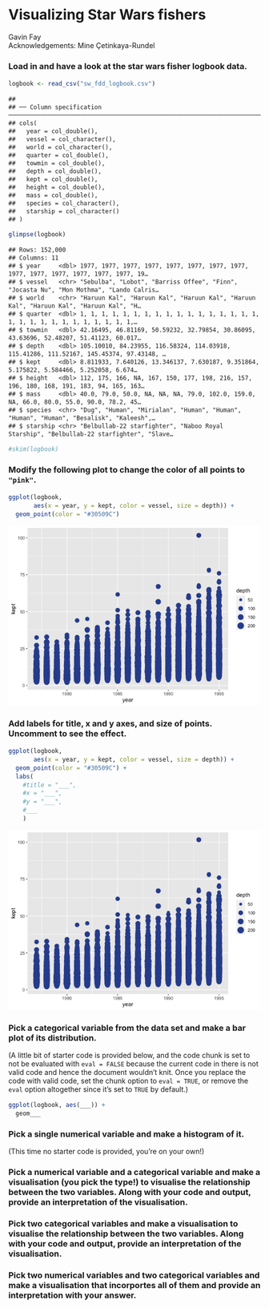Visualizing Star Wars fishers
================
Gavin Fay <br> Acknowledgements: Mine Çetinkaya-Rundel

### Load in and have a look at the star wars fisher logbook data.

``` r
logbook <- read_csv("sw_fdd_logbook.csv")
```

    ## 
    ## ── Column specification ─────────────────────────────────────────────────────────────────────────────────
    ## cols(
    ##   year = col_double(),
    ##   vessel = col_character(),
    ##   world = col_character(),
    ##   quarter = col_double(),
    ##   towmin = col_double(),
    ##   depth = col_double(),
    ##   kept = col_double(),
    ##   height = col_double(),
    ##   mass = col_double(),
    ##   species = col_character(),
    ##   starship = col_character()
    ## )

``` r
glimpse(logbook)
```

    ## Rows: 152,000
    ## Columns: 11
    ## $ year     <dbl> 1977, 1977, 1977, 1977, 1977, 1977, 1977, 1977, 1977, 1977, 1977, 1977, 1977, 1977, 19…
    ## $ vessel   <chr> "Sebulba", "Lobot", "Barriss Offee", "Finn", "Jocasta Nu", "Mon Mothma", "Lando Calris…
    ## $ world    <chr> "Haruun Kal", "Haruun Kal", "Haruun Kal", "Haruun Kal", "Haruun Kal", "Haruun Kal", "H…
    ## $ quarter  <dbl> 1, 1, 1, 1, 1, 1, 1, 1, 1, 1, 1, 1, 1, 1, 1, 1, 1, 1, 1, 1, 1, 1, 1, 1, 1, 1, 1, 1, 1,…
    ## $ towmin   <dbl> 42.16495, 46.81169, 50.59232, 32.79854, 30.86095, 43.63696, 52.48207, 51.41123, 60.017…
    ## $ depth    <dbl> 105.10010, 84.23955, 116.58324, 114.03918, 115.41286, 111.52167, 145.45374, 97.43148, …
    ## $ kept     <dbl> 8.811933, 7.640126, 13.346137, 7.630187, 9.351864, 5.175822, 5.584466, 5.252058, 6.674…
    ## $ height   <dbl> 112, 175, 166, NA, 167, 150, 177, 198, 216, 157, 196, 180, 168, 191, 183, 94, 165, 163…
    ## $ mass     <dbl> 40.0, 79.0, 50.0, NA, NA, NA, 79.0, 102.0, 159.0, NA, 66.0, 80.0, 55.0, 90.0, 78.2, 45…
    ## $ species  <chr> "Dug", "Human", "Mirialan", "Human", "Human", "Human", "Human", "Besalisk", "Kaleesh",…
    ## $ starship <chr> "Belbullab-22 starfighter", "Naboo Royal Starship", "Belbullab-22 starfighter", "Slave…

``` r
#skim(logbook)
```

### Modify the following plot to change the color of all points to `"pink"`.

``` r
ggplot(logbook, 
       aes(x = year, y = kept, color = vessel, size = depth)) +
  geom_point(color = "#30509C")
```

![](fdd-dataviz_files/figure-gfm/scatterplot-1.png)<!-- -->

### Add labels for title, x and y axes, and size of points. Uncomment to see the effect.

``` r
ggplot(logbook, 
       aes(x = year, y = kept, color = vessel, size = depth)) +
  geom_point(color = "#30509C") +
  labs(
    #title = "___",
    #x = "___", 
    #y = "___",
    #___
    )
```

![](fdd-dataviz_files/figure-gfm/scatterplot-labels-1.png)<!-- -->

### Pick a categorical variable from the data set and make a bar plot of its distribution.

(A little bit of starter code is provided below, and the code chunk is
set to not be evaluated with `eval = FALSE` because the current code in
there is not valid code and hence the document wouldn’t knit. Once you
replace the code with valid code, set the chunk option to `eval = TRUE`,
or remove the `eval` option altogether since it’s set to `TRUE` by
default.)

``` r
ggplot(logbook, aes(___)) +
  geom___
```

### Pick a single numerical variable and make a histogram of it.

(This time no starter code is provided, you’re on your own!)

### Pick a numerical variable and a categorical variable and make a visualisation (you pick the type!) to visualise the relationship between the two variables. Along with your code and output, provide an interpretation of the visualisation.

### Pick two categorical variables and make a visualisation to visualise the relationship between the two variables. Along with your code and output, provide an interpretation of the visualisation.

### Pick two numerical variables and two categorical variables and make a visualisation that incorportes all of them and provide an interpretation with your answer.
